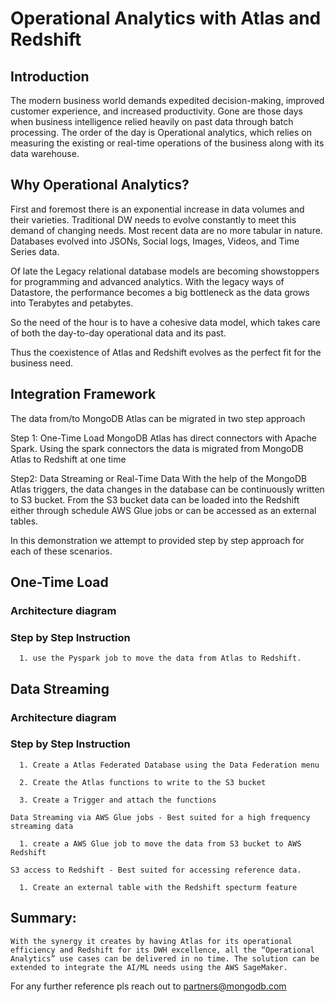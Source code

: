 # Operational Analytics with Atlas and Redshift


## Introduction

The modern business world demands expedited decision-making, improved customer experience, and increased productivity. Gone are those days when business intelligence relied heavily on past data through batch processing. 
The order of the day is Operational analytics, which relies on measuring the existing or real-time operations of the business along with its data warehouse.

## Why Operational Analytics?
First and foremost there is an exponential increase in data volumes and their varieties. Traditional DW needs to evolve constantly to meet this demand of changing needs.
Most recent data are no more tabular in nature. Databases evolved into JSONs, Social logs, Images, Videos, and Time Series data.

Of late the Legacy relational database models are becoming showstoppers for programming and advanced analytics. With the legacy ways of Datastore, the performance becomes a big bottleneck as the data grows into Terabytes and petabytes.

So the need of the hour is to have a cohesive data model, which takes care of both the day-to-day operational data and its past.

Thus the coexistence of Atlas and Redshift evolves as the perfect fit for the business need.

## Integration Framework

The data from/to MongoDB Atlas can be migrated in two step approach

Step 1: One-Time Load
MongoDB Atlas has direct connectors with  Apache Spark. Using the spark connectors the data is migrated from MongoDB Atlas to Redshift at one time

Step2: Data Streaming or Real-Time Data
With the help of the MongoDB Atlas triggers, the data changes in the database can be continuously written to S3 bucket.
From the S3 bucket data can be loaded into the Redshift either through schedule AWS Glue jobs or can be accessed as an external tables.

In this demonstration we attempt to provided step by step approach for each of these scenarios.




## One-Time Load

### Architecture diagram

### Step by Step Instruction
      1. use the Pyspark job to move the data from Atlas to Redshift.


##  Data Streaming


### Architecture diagram

### Step by Step Instruction
      1. Create a Atlas Federated Database using the Data Federation menu
      
      2. Create the Atlas functions to write to the S3 bucket
      
      3. Create a Trigger and attach the functions
      
    Data Streaming via AWS Glue jobs - Best suited for a high frequency streaming data
    
      1. create a AWS Glue job to move the data from S3 bucket to AWS Redshift
      
    S3 access to Redshift - Best suited for accessing reference data.
    
      1. Create an external table with the Redshift specturm feature 
     
## Summary: 
	With the synergy it creates by having Atlas for its operational efficiency and Redshift for its DWH excellence, all the “Operational Analytics” use cases can be delivered in no time. The solution can be extended to integrate the AI/ML needs using the AWS SageMaker.
  
 For any further reference pls reach out to partners@mongodb.com

